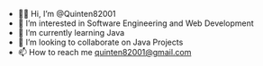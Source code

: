 - 👋🏾 Hi, I’m @Quinten82001
- 👀 I’m interested in Software Engineering 
and Web Development
- 🌱 I’m currently learning Java
- 💞️ I’m looking to collaborate on Java Projects
- 📫 How to reach me quinten82001@gmail.com

<!---
Quinten82001/Quinten82001 is a ✨ special ✨ repository because its `README.md` (this file) appears on your GitHub profile.
You can click the Preview link to take a look at your changes.
--->
